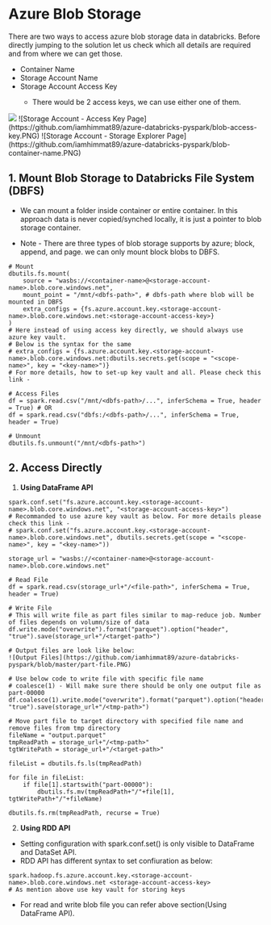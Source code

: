 # Azure Blob Storage

There are two ways to access azure blob storage data in databricks.
Before directly jumping to the solution let us check which all details are required and from where we can get those.
-	Container Name <container-name>
-	Storage Account Name <storage-account-name>
-	Storage Account Access Key <storage-account-access-key>
	-	There would be 2 access keys, we can use either one of them.
		
<img src="https://github.com/iamhimmat89/azure-databricks-pyspark/">
![Storage Account - Access Key Page](https://github.com/iamhimmat89/azure-databricks-pyspark/blob-access-key.PNG)
![Storage Account - Storage Explorer Page](https://github.com/iamhimmat89/azure-databricks-pyspark/blob-container-name.PNG)

## **1. Mount Blob Storage to Databricks File System (DBFS)**

- 	We can mount a folder inside container or entire container. In this approach data is never copied/synched locally, it is just a pointer to blob storage container.

- 	Note - There are three types of blob storage supports by azure; block, append, and page. we can only mount block blobs to DBFS.

```
# Mount
dbutils.fs.mount(
	source = "wasbs://<container-name>@<storage-account-name>.blob.core.windows.net",
	mount_point = "/mnt/<dbfs-path>", # dbfs-path where blob will be mounted in DBFS 
	extra_configs = {fs.azure.account.key.<storage-account-name>.blob.core.windows.net:<storage-account-access-key>}
)
# Here instead of using access key directly, we should always use azure key vault. 
# Below is the syntax for the same 
# extra_configs = {fs.azure.account.key.<storage-account-name>.blob.core.windows.net:dbutils.secrets.get(scope = "<scope-name>", key = "<key-name>")}
# For more details, how to set-up key vault and all. Please check this link - 

# Access Files
df = spark.read.csv("/mnt/<dbfs-path>/...", inferSchema = True, header = True) # OR
df = spark.read.csv("dbfs:/<dbfs-path>/...", inferSchema = True, header = True)

# Unmount 
dbutils.fs.unmount("/mnt/<dbfs-path>")
```
	
	
## **2.	Access Directly**

1.	**Using DataFrame API**

```
spark.conf.set("fs.azure.account.key.<storage-account-name>.blob.core.windows.net", "<storage-account-access-key>")
# Recommanded to use azure key vault as below. For more details please check this link -  
# spark.conf.set("fs.azure.account.key.<storage-account-name>.blob.core.windows.net", dbutils.secrets.get(scope = "<scope-name>", key = "<key-name>"))

storage_url = "wasbs://<container-name>@<storage-account-name>.blob.core.windows.net"

# Read File
df = spark.read.csv(storage_url+"/<file-path>", inferSchema = True, header = True)

# Write File
# This will write file as part files similar to map-reduce job. Number of files depends on volumn/size of data
df.write.mode("overwrite").format("parquet").option("header", "true").save(storage_url+"/<target-path>")

# Output files are look like below:
![Output Files](https://github.com/iamhimmat89/azure-databricks-pyspark/blob/master/part-file.PNG)

# Use below code to write file with specific file name 
# coalesce(1) - Will make sure there should be only one output file as part-00000
df.coalesce(1).write.mode("overwrite").format("parquet").option("header", "true").save(storage_url+"/<tmp-path>")

# Move part file to target directory with specified file name and remove files from tmp directory
fileName = "output.parquet"
tmpReadPath = storage_url+"/<tmp-path>"
tgtWritePath = storage_url+"/<target-path>"

fileList = dbutils.fs.ls(tmpReadPath)

for file in fileList:
	if file[1].startswith("part-00000"):
		dbutils.fs.mv(tmpReadPath+"/"+file[1], tgtWritePath+"/"+fileName)
		
dbutils.fs.rm(tmpReadPath, recurse = True)
```	
		
2.	**Using RDD API**

- 	Setting configuration with spark.conf.set() is only visible to DataFrame and DataSet API. 
- 	RDD API has different syntax to set confiuration as below:

```	
spark.hadoop.fs.azure.account.key.<storage-account-name>.blob.core.windows.net <storage-account-access-key>
# As mention above use key vault for storing keys 
```	

- 	For read and write blob file you can refer above section(Using DataFrame API).

